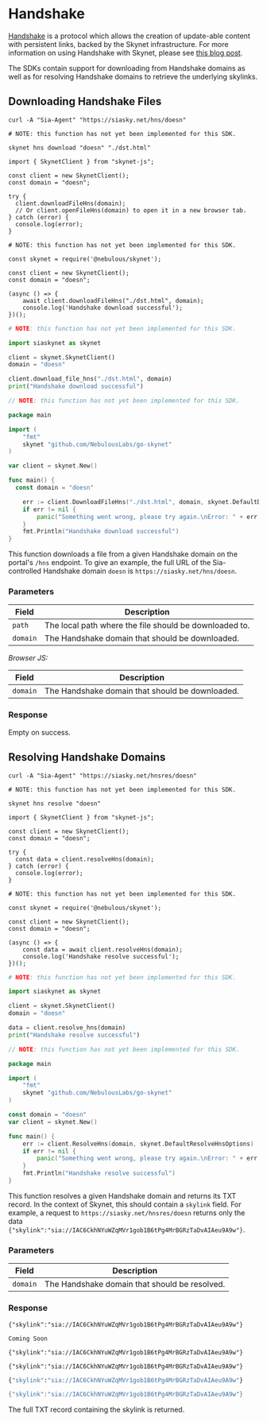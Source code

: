 # Handshake

[Handshake](https://handshake.org/) is a protocol which allows the creation of
update-able content with persistent links, backed by the Skynet infrastructure.
For more information on using Handshake with Skynet, please see [this blog
post](https://blog.sia.tech/skynet-handshake-d5d16e6b632f).

The SDKs contain support for downloading from Handshake domains as well as for
resolving Handshake domains to retrieve the underlying skylinks.

## Downloading Handshake Files

```shell--curl
curl -A "Sia-Agent" "https://siasky.net/hns/doesn"
```

```shell--cli
# NOTE: this function has not yet been implemented for this SDK.

skynet hns download "doesn" "./dst.html"
```

```javascript--browser
import { SkynetClient } from "skynet-js";

const client = new SkynetClient();
const domain = "doesn";

try {
  client.downloadFileHns(domain);
  // Or client.openFileHns(domain) to open it in a new browser tab.
} catch (error) {
  console.log(error);
}
```

```javascript--node
# NOTE: this function has not yet been implemented for this SDK.

const skynet = require('@nebulous/skynet');

const client = new SkynetClient();
const domain = "doesn";

(async () => {
	await client.downloadFileHns("./dst.html", domain);
	console.log('Handshake download successful');
})();
```

```python
# NOTE: this function has not yet been implemented for this SDK.

import siaskynet as skynet

client = skynet.SkynetClient()
domain = "doesn"

client.download_file_hns("./dst.html", domain)
print("Handshake download successful")
```

```go
// NOTE: this function has not yet been implemented for this SDK.

package main

import (
	"fmt"
	skynet "github.com/NebulousLabs/go-skynet"
)

var client = skynet.New()

func main() {
  const domain = "doesn"

	err := client.DownloadFileHns("./dst.html", domain, skynet.DefaultDownloadHnsOptions)
	if err != nil {
		panic("Something went wrong, please try again.\nError: " + err.Error())
	}
	fmt.Println("Handshake download successful")
}
```

This function downloads a file from a given Handshake domain on the portal's
`/hns` endpoint. To give an example, the full URL of the Sia-controlled
Handshake domain `doesn` is `https://siasky.net/hns/doesn`.

### Parameters

Field | Description
----- | -----------
`path` | The local path where the file should be downloaded to.
`domain` | The Handshake domain that should be downloaded.

*Browser JS:*

Field | Description
----- | -----------
`domain` | The Handshake domain that should be downloaded.

### Response

Empty on success.

## Resolving Handshake Domains

```shell--curl
curl -A "Sia-Agent" "https://siasky.net/hnsres/doesn"
```

```shell--cli
# NOTE: this function has not yet been implemented for this SDK.

skynet hns resolve "doesn"
```

```javascript--browser
import { SkynetClient } from "skynet-js";

const client = new SkynetClient();
const domain = "doesn";

try {
  const data = client.resolveHns(domain);
} catch (error) {
  console.log(error);
}
```

```javascript--node
# NOTE: this function has not yet been implemented for this SDK.

const skynet = require('@nebulous/skynet');

const client = new SkynetClient();
const domain = "doesn";

(async () => {
	const data = await client.resolveHns(domain);
	console.log('Handshake resolve successful');
})();
```

```python
# NOTE: this function has not yet been implemented for this SDK.

import siaskynet as skynet

client = skynet.SkynetClient()
domain = "doesn"

data = client.resolve_hns(domain)
print("Handshake resolve successful")
```

```go
// NOTE: this function has not yet been implemented for this SDK.

package main

import (
	"fmt"
	skynet "github.com/NebulousLabs/go-skynet"
)

const domain = "doesn"
var client = skynet.New()

func main() {
	err := client.ResolveHns(domain, skynet.DefaultResolveHnsOptions)
	if err != nil {
		panic("Something went wrong, please try again.\nError: " + err.Error())
	}
	fmt.Println("Handshake resolve successful")
}
```

This function resolves a given Handshake domain and returns its TXT record. In
the context of Skynet, this should contain a `skylink` field. For example, a
request to `https://siasky.net/hnsres/doesn` returns only the data
`{"skylink":"sia://IAC6CkhNYuWZqMVr1gob1B6tPg4MrBGRzTaDvAIAeu9A9w"}`.

### Parameters

Field | Description
----- | -----------
`domain` | The Handshake domain that should be resolved.

### Response

```shell--curl
{"skylink":"sia://IAC6CkhNYuWZqMVr1gob1B6tPg4MrBGRzTaDvAIAeu9A9w"}
```

```shell--cli
Coming Soon
```

```javascript--browser
{"skylink":"sia://IAC6CkhNYuWZqMVr1gob1B6tPg4MrBGRzTaDvAIAeu9A9w"}
```

```javascript--node
{"skylink":"sia://IAC6CkhNYuWZqMVr1gob1B6tPg4MrBGRzTaDvAIAeu9A9w"}
```

```python
{"skylink":"sia://IAC6CkhNYuWZqMVr1gob1B6tPg4MrBGRzTaDvAIAeu9A9w"}
```

```go
{"skylink":"sia://IAC6CkhNYuWZqMVr1gob1B6tPg4MrBGRzTaDvAIAeu9A9w"}
```

The full TXT record containing the skylink is returned.
